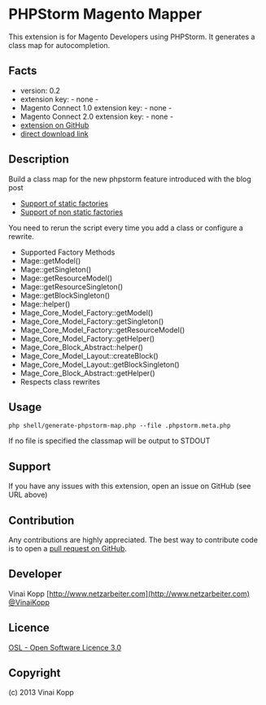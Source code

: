 PHPStorm Magento Mapper
========================
This extension is for Magento Developers using PHPStorm. It generates a class map for autocompletion.

Facts
-----
- version: 0.2
- extension key: - none -
- Magento Connect 1.0 extension key: - none -
- Magento Connect 2.0 extension key: - none -
- [extension on GitHub](https://github.com/Vinai/phpstorm-magento-mapper)
- [direct download link](https://github.com/Vinai/phpstorm-magento-mapper/zipball/master)

Description
-----------
Build a class map for the new phpstorm feature introduced with the blog post

 - [Support of static factories](http://blog.jetbrains.com/webide/2013/04/phpstorm-6-0-1-eap-build-129-177/)
 - [Support of non static factories](https://youtrack.jetbrains.com/issue/WI-27712)

You need to rerun the script every time you add a class or configure a rewrite.

- Supported Factory Methods
 - Mage::getModel()
 - Mage::getSingleton()
 - Mage::getResourceModel()
 - Mage::getResourceSingleton()
 - Mage::getBlockSingleton()
 - Mage::helper()
 - Mage_Core_Model_Factory::getModel()
 - Mage_Core_Model_Factory::getSingleton()
 - Mage_Core_Model_Factory::getResourceModel()
 - Mage_Core_Model_Factory::getHelper()
 - Mage_Core_Block_Abstract::helper()
 - Mage_Core_Model_Layout::createBlock()
 - Mage_Core_Model_Layout::getBlockSingleton()
 - Mage_Core_Block_Abstract::getHelper()
- Respects class rewrites

Usage
-----
```php shell/generate-phpstorm-map.php --file .phpstorm.meta.php```

If no file is specified the classmap will be output to STDOUT

Support
-------
If you have any issues with this extension, open an issue on GitHub (see URL above)

Contribution
------------
Any contributions are highly appreciated. The best way to contribute code is to open a
[pull request on GitHub](https://help.github.com/articles/using-pull-requests).

Developer
---------
Vinai Kopp
[http://www.netzarbeiter.com](http://www.netzarbeiter.com)
[@VinaiKopp](https://twitter.com/VinaiKopp)

Licence
-------
[OSL - Open Software Licence 3.0](http://opensource.org/licenses/osl-3.0.php)

Copyright
---------
(c) 2013 Vinai Kopp